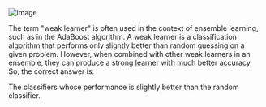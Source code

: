 ![image](https://user-images.githubusercontent.com/89120960/232272956-4afd961e-aaa5-47f5-9829-2c7b8011b898.png)



<p>
  The term "weak learner" is often used in the context of ensemble learning, such as in the AdaBoost algorithm. A weak learner is a classification algorithm that performs only slightly better than random guessing on a given problem. However, when combined with other weak learners in an ensemble, they can produce a strong learner with much better accuracy. So, the correct answer is: 

The classifiers whose performance is slightly better than the random classifier.
</p>

